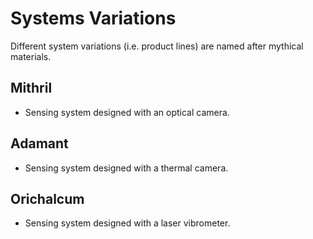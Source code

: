 # Systems Variations  
Different system variations (i.e. product lines) are named after mythical materials. 

## Mithril
* Sensing system designed with an optical camera.

## Adamant
* Sensing system designed with a thermal camera.

## Orichalcum
* Sensing system designed with a laser vibrometer.





